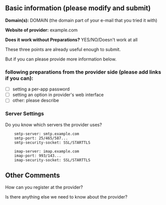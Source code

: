 
## Basic information (please modify and submit) 

**Domain(s):** DOMAIN (the domain part of your e-mail that you tried it with) 

**Website of provider:** example.com 

**Does it work without Preparations?** YES/NO/Doesn't work at all

These three points are already useful enough to submit.

But if you can please provide more information below. 

### following preparations from the provider side (please add links if you can): 

- [ ] setting a per-app password 
- [ ] setting an option in provider's web interface 
- [ ] other: please describe 

### Server Settings

Do you know which servers the provider uses?

```
    smtp-server: smtp.example.com
    smtp-port: 25/465/587...
    smtp-security-socket: SSL/STARTTLS

    imap-server: imap.example.com
    imap-port: 993/143...
    imap-security-socket: SSL/STARTTLS
```

## Other Comments 

How can you register at the provider?

Is there anything else we need to know about the provider?

